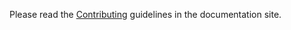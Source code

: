 Please read the [Contributing](https://torchio.readthedocs.io/contributing.html) guidelines in the documentation site.
